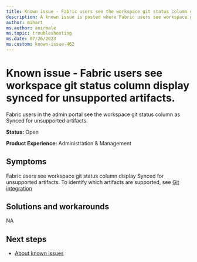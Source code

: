 ```yaml
---
title: Known issue - Fabric users see the workspace git status column display synced for unsupported artifacts.
description: A known issue is posted where Fabric users see workspace git status column shows Synced for unsupported artifacts.
author: mihart
ms.author: anirmale
ms.topic: troubleshooting 
ms.date: 07/26/2023
ms.custom: known-issue-462
---
```


# Known issue - Fabric users see workspace git status column display synced for unsupported artifacts.

Fabric users in the admin portal see the workspace git status column as Synced for unsupported artifacts.

**Status:** Open

**Product Experience:** Administration & Management

## Symptoms

Fabric users see workspace git status column display Synced for unsupported artifacts. To identify which artifacts are supported, see [Git integration](/fabric/cicd/git-integration/intro-to-git-integration#supported-items.md)

## Solutions and workarounds

NA

## Next steps

- [About known issues](https://support.fabric.microsoft.com/known-issues)
